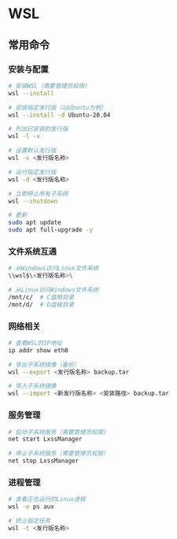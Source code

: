 # WSL

## 常用命令

### 安装与配置
```bash
# 安装WSL（需要管理员权限）
wsl --install

# 安装指定发行版（以Ubuntu为例）
wsl --install -d Ubuntu-20.04

# 列出已安装的发行版
wsl -l -v

# 设置默认发行版
wsl -s <发行版名称>

# 运行指定发行版
wsl -d <发行版名称>

# 立即停止所有子系统
wsl --shutdown

# 更新
sudo apt update
sudo apt full-upgrade -y
```

### 文件系统互通
```bash
# 从Windows访问Linux文件系统
\\wsl$\<发行版名称>\

# 从Linux访问Windows文件系统
/mnt/c/  # C盘根目录
/mnt/d/  # D盘根目录
```

### 网络相关
```bash
# 查看WSL的IP地址
ip addr show eth0

# 导出子系统镜像（备份）
wsl --export <发行版名称> backup.tar

# 导入子系统镜像
wsl --import <新发行版名称> <安装路径> backup.tar
```

### 服务管理
```bash
# 启动子系统服务（需要管理员权限）
net start LxssManager

# 停止子系统服务（需要管理员权限）
net stop LxssManager
```

### 进程管理
```bash
# 查看正在运行的Linux进程
wsl -e ps aux

# 终止指定任务
wsl -t <发行版名称>
```
